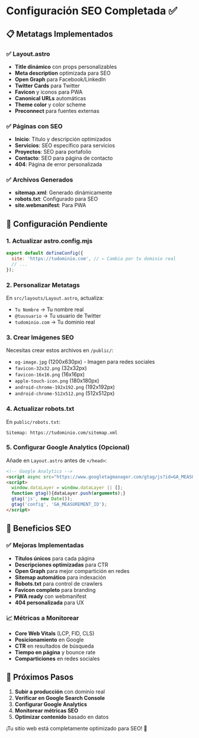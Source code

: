 # Configuración SEO Completada ✅

## 📋 Metatags Implementados

### ✅ Layout.astro
- **Title dinámico** con props personalizables
- **Meta description** optimizada para SEO
- **Open Graph** para Facebook/LinkedIn
- **Twitter Cards** para Twitter
- **Favicon** y iconos para PWA
- **Canonical URLs** automáticas
- **Theme color** y color scheme
- **Preconnect** para fuentes externas

### ✅ Páginas con SEO
- **Inicio**: Título y descripción optimizados
- **Servicios**: SEO específico para servicios
- **Proyectos**: SEO para portafolio
- **Contacto**: SEO para página de contacto
- **404**: Página de error personalizada

### ✅ Archivos Generados
- **sitemap.xml**: Generado dinámicamente
- **robots.txt**: Configurado para SEO
- **site.webmanifest**: Para PWA

## 🔧 Configuración Pendiente

### 1. Actualizar astro.config.mjs
```javascript
export default defineConfig({
  site: 'https://tudominio.com', // ← Cambia por tu dominio real
  // ...
});
```

### 2. Personalizar Metatags
En `src/layouts/Layout.astro`, actualiza:
- `Tu Nombre` → Tu nombre real
- `@tuusuario` → Tu usuario de Twitter
- `tudominio.com` → Tu dominio real

### 3. Crear Imágenes SEO
Necesitas crear estos archivos en `/public/`:
- `og-image.jpg` (1200x630px) - Imagen para redes sociales
- `favicon-32x32.png` (32x32px)
- `favicon-16x16.png` (16x16px)
- `apple-touch-icon.png` (180x180px)
- `android-chrome-192x192.png` (192x192px)
- `android-chrome-512x512.png` (512x512px)

### 4. Actualizar robots.txt
En `public/robots.txt`:
```
Sitemap: https://tudominio.com/sitemap.xml
```

### 5. Configurar Google Analytics (Opcional)
Añade en `Layout.astro` antes de `</head>`:
```html
<!-- Google Analytics -->
<script async src="https://www.googletagmanager.com/gtag/js?id=GA_MEASUREMENT_ID"></script>
<script>
  window.dataLayer = window.dataLayer || [];
  function gtag(){dataLayer.push(arguments);}
  gtag('js', new Date());
  gtag('config', 'GA_MEASUREMENT_ID');
</script>
```

## 🎯 Beneficios SEO

### ✅ Mejoras Implementadas
- **Títulos únicos** para cada página
- **Descripciones optimizadas** para CTR
- **Open Graph** para mejor compartición en redes
- **Sitemap automático** para indexación
- **Robots.txt** para control de crawlers
- **Favicon completo** para branding
- **PWA ready** con webmanifest
- **404 personalizada** para UX

### 📈 Métricas a Monitorear
- **Core Web Vitals** (LCP, FID, CLS)
- **Posicionamiento** en Google
- **CTR** en resultados de búsqueda
- **Tiempo en página** y bounce rate
- **Comparticiones** en redes sociales

## 🚀 Próximos Pasos

1. **Subir a producción** con dominio real
2. **Verificar en Google Search Console**
3. **Configurar Google Analytics**
4. **Monitorear métricas SEO**
5. **Optimizar contenido** basado en datos

¡Tu sitio web está completamente optimizado para SEO! 🎉



